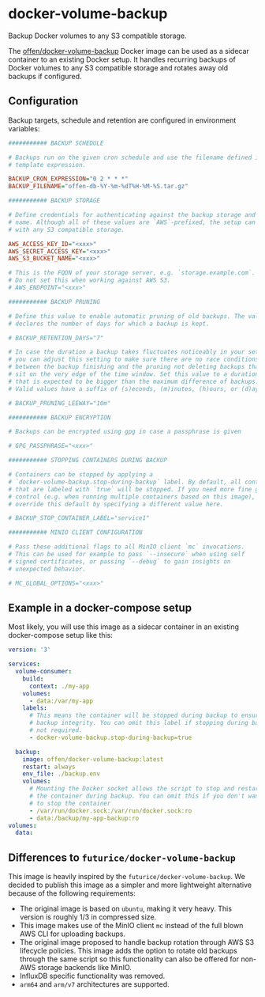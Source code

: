 # docker-volume-backup

Backup Docker volumes to any S3 compatible storage.

The [offen/docker-volume-backup](https://hub.docker.com/r/offen/docker-volume-backup) Docker image can be used as a sidecar container to an existing Docker setup. It handles recurring backups of Docker volumes to any S3 compatible storage and rotates away old backups if configured.

## Configuration

Backup targets, schedule and retention are configured in environment variables:

```ini
########### BACKUP SCHEDULE

# Backups run on the given cron schedule and use the filename defined in the
# template expression.

BACKUP_CRON_EXPRESSION="0 2 * * *"
BACKUP_FILENAME="offen-db-%Y-%m-%dT%H-%M-%S.tar.gz"

########### BACKUP STORAGE

# Define credentials for authenticating against the backup storage and a bucket
# name. Although all of these values are `AWS`-prefixed, the setup can be used
# with any S3 compatible storage.

AWS_ACCESS_KEY_ID="<xxx>"
AWS_SECRET_ACCESS_KEY="<xxx>"
AWS_S3_BUCKET_NAME="<xxx>"

# This is the FQDN of your storage server, e.g. `storage.example.com`.
# Do not set this when working against AWS S3.
# AWS_ENDPOINT="<xxx>"

########### BACKUP PRUNING

# Define this value to enable automatic pruning of old backups. The value
# declares the number of days for which a backup is kept.

# BACKUP_RETENTION_DAYS="7"

# In case the duration a backup takes fluctuates noticeably in your setup
# you can adjust this setting to make sure there are no race conditions
# between the backup finishing and the pruning not deleting backups that
# sit on the very edge of the time window. Set this value to a duration
# that is expected to be bigger than the maximum difference of backups.
# Valid values have a suffix of (s)econds, (m)inutes, (h)ours, or (d)ays.

# BACKUP_PRUNING_LEEWAY="10m"

########### BACKUP ENCRYPTION

# Backups can be encrypted using gpg in case a passphrase is given

# GPG_PASSPHRASE="<xxx>"

########### STOPPING CONTAINERS DURING BACKUP

# Containers can be stopped by applying a
# `docker-volume-backup.stop-during-backup` label. By default, all containers
# that are labeled with `true` will be stopped. If you need more fine grained
# control (e.g. when running multiple containers based on this image), you can
# override this default by specifying a different value here.

# BACKUP_STOP_CONTAINER_LABEL="service1"

########### MINIO CLIENT CONFIGURATION

# Pass these additional flags to all MinIO client `mc` invocations.
# This can be used for example to pass `--insecure` when using self
# signed certificates, or passing `--debug` to gain insights on
# unexpected behavior.

# MC_GLOBAL_OPTIONS="<xxx>"
```

## Example in a docker-compose setup

Most likely, you will use this image as a sidecar container in an existing docker-compose setup like this:

```yml
version: '3'

services:
  volume-consumer:
    build:
      context: ./my-app
    volumes:
      - data:/var/my-app
    labels:
      # This means the container will be stopped during backup to ensure
      # backup integrity. You can omit this label if stopping during backup
      # not required.
      - docker-volume-backup.stop-during-backup=true

  backup:
    image: offen/docker-volume-backup:latest
    restart: always
    env_file: ./backup.env
    volumes:
      # Mounting the Docker socket allows the script to stop and restart
      # the container during backup. You can omit this if you don't want
      # to stop the container
      - /var/run/docker.sock:/var/run/docker.sock:ro
      - data:/backup/my-app-backup:ro
volumes:
  data:
```

## Differences to `futurice/docker-volume-backup`

This image is heavily inspired by the `futurice/docker-volume-backup`. We decided to publish this image as a simpler and more lightweight alternative because of the following requirements:

- The original image is based on `ubuntu`, making it very heavy. This version is roughly 1/3 in compressed size.
- This image makes use of the MinIO client `mc` instead of the full blown AWS CLI for uploading backups.
- The original image proposed to handle backup rotation through AWS S3 lifecycle policies. This image adds the option to rotate old backups through the same script so this functionality can also be offered for non-AWS storage backends like MinIO.
- InfluxDB specific functionality was removed.
- `arm64` and `arm/v7` architectures are supported.

